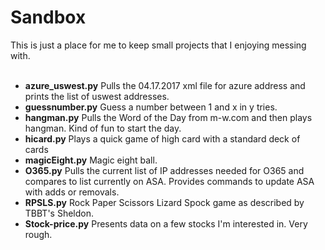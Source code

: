 # Sandbox <br>
This is just a place for me to keep small projects that I enjoying messing with.<br>
<br>
<ul>
<li><b>azure_uswest.py</b> Pulls the 04.17.2017 xml file for azure address and prints the list of uswest addresses.<br></li>
<li><b>guessnumber.py</b> Guess a number between 1 and x in y tries.<br></li>
<li><b>hangman.py</b>  Pulls the Word of the Day from m-w.com and then plays hangman.  Kind of fun to start the day.<br></li>
<li><b>hicard.py</b>  Plays a quick game of high card with a standard deck of cards<br></li>
<li><b>magicEight.py</b> Magic eight ball.<br></li>
<li><b>O365.py</b> Pulls the current list of IP addresses needed for O365 and compares to list currently on ASA.  Provides commands to update ASA with adds or removals.<br></li>
<li><b>RPSLS.py</b>	Rock Paper Scissors Lizard Spock game as described by TBBT's Sheldon.<br></li>
<li><b>Stock-price.py</b>	Presents data on a few stocks I'm interested in.  Very rough.<br></li>
</ul>
